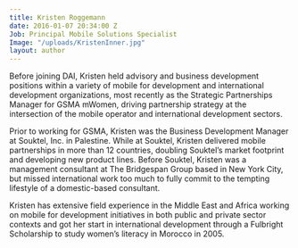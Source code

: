 ```yaml
---
title: Kristen Roggemann
date: 2016-01-07 20:34:00 Z
Job: Principal Mobile Solutions Specialist
Image: "/uploads/KristenInner.jpg"
layout: author
---
```


Before joining DAI, Kristen held advisory and business development positions within a variety of mobile for development and international development organizations, most recently as the Strategic Partnerships Manager for GSMA mWomen, driving partnership strategy at the intersection of the mobile operator and international development sectors.
<!--more-->
Prior to working for GSMA, Kristen was the Business Development Manager at Souktel, Inc. in Palestine. While at Souktel, Kristen delivered mobile partnerships in more than 12 countries, doubling Souktel’s market footprint and developing new product lines. Before Souktel, Kristen was a management consultant at The Bridgespan Group based in New York City, but missed international work too much to fully commit to the tempting lifestyle of a domestic-based consultant.

Kristen has extensive field experience in the Middle East and Africa working on mobile for development initiatives in both public and private sector contexts and got her start in international development through a Fulbright Scholarship to study women’s literacy in Morocco in 2005.